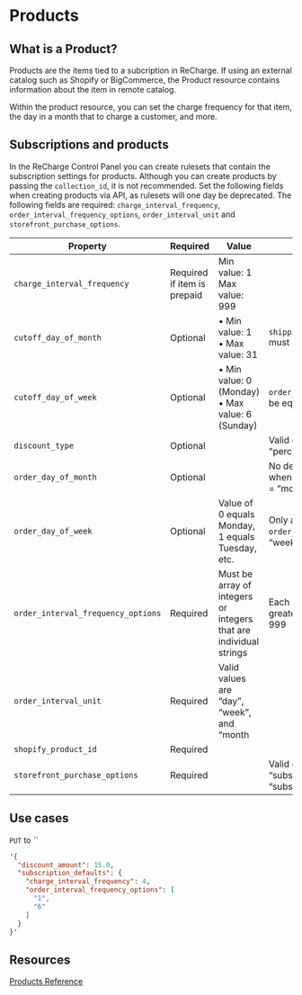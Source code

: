 # Products
## What is a Product?
Products are the items tied to a subcription in ReCharge. If using an external catalog such as Shopify or BigCommerce, the Product resource contains information about the item in remote catalog.

Within the product resource, you can set the charge frequency for that item, the day in a month that to charge a customer, and more.

## Subscriptions and products

In the ReCharge Control Panel you can create rulesets that contain the subscription settings for products. Although you can create products by passing the `collection_id`, it is not recommended. Set the following fields when creating products via API, as rulesets will one day be deprecated. The following fields are required: `charge_interval_frequency`, `order_interval_frequency_options`, `order_interval_unit` and `storefront_purchase_options`.

|Property|Required|Value|Note|
|-|-|-|-|
|`charge_interval_frequency`|Required if item is prepaid| Min value: 1 <br>  Max value: 999||
|`cutoff_day_of_month`|Optional|• Min value: 1<br>• Max value: 31|`shipping_interval_unit` must be equal to "month"|
|`cutoff_day_of_week`|Optional|• Min value: 0 (Monday)<br>• Max value: 6 (Sunday)|`order_interval_unit` must be equal to "week".|
|`discount_type`|Optional||Valid option is only "percentage"|
|`order_day_of_month`|Optional||No default. Only applicable when `order_interval_unit` = “month”.|
|`order_day_of_week`| Optional|Value of 0 equals Monday, 1 equals Tuesday, etc.|Only applicable when `order_interval_unit` = “week”.|
|`order_interval_frequency_options`|Required|Must be array of integers or integers that are individual strings|Each integer/string must be greater than 0 and less than 999|
|`order_interval_unit`|Required|Valid values are “day”, “week”, and “month||
|`shopify_product_id`|Required|||
|`storefront_purchase_options`|Required||Valid options are “subscription_only” or “subscription_and_onetime”.|

## Use cases
<!--
type: tab
title: Updating a Product
-->
`PUT` to ``

```json
'{
  "discount_amount": 15.0,
  "subscription_defaults": {
    "charge_interval_frequency": 4,
    "order_interval_frequency_options": [
      "1",
      "6"
    ]
  }
}'
```
<!-- type: tab-end -->


## Resources
[Products Reference](https://developer.rechargepayments.com/#products)

